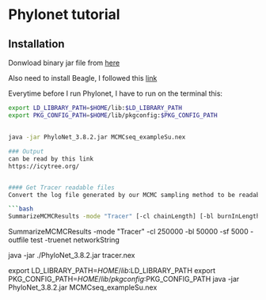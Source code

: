 # Phylonet tutorial

## Installation
Donwload binary jar file from [here](https://bioinfocs.rice.edu/phylonet)

Also need to install Beagle, I followed this [link](https://github.com/beagle-dev/beagle-lib/wiki/LinuxInstallInstructions)

Everytime before I run Phylonet, I have to run on the terminal this:
```bash
export LD_LIBRARY_PATH=$HOME/lib:$LD_LIBRARY_PATH
export PKG_CONFIG_PATH=$HOME/lib/pkgconfig:$PKG_CONFIG_PATH
```

##
```bash
java -jar PhyloNet_3.8.2.jar MCMCseq_exampleSu.nex

### Output
can be read by this link
https://icytree.org/


#### Get Tracer readable files
Convert the log file generated by our MCMC sampling method to be readable by Tracer

```bash
SummarizeMCMCResults -mode "Tracer" [-cl chainLength] [-bl burnInLength] [-sf sampleFrequency] [-outfile filename] [-truenet networkString] 
```
SummarizeMCMCResults -mode "Tracer" -cl 250000  -bl 50000 -sf 5000 -outfile test -truenet networkString




java -jar ./PhyloNet_3.8.2.jar tracer.nex

export LD_LIBRARY_PATH=$HOME/lib:$LD_LIBRARY_PATH
export PKG_CONFIG_PATH=$HOME/lib/pkgconfig:$PKG_CONFIG_PATH
java -jar PhyloNet_3.8.2.jar MCMCseq_exampleSu.nex
